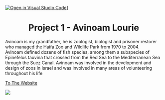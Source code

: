 [![Open in Visual Studio Code](https://classroom.github.com/assets/open-in-vscode-c66648af7eb3fe8bc4f294546bfd86ef473780cde1dea487d3c4ff354943c9ae.svg)](https://classroom.github.com/online_ide?assignment_repo_id=10466687&assignment_repo_type=AssignmentRepo)]

<h1 align='center'>
  Project 1 - Avinoam Lourie
</h1>




<p>
  
Avinoam is my grandfather, he is zoologist, biologist and prisoner restorer who managed the Haifa Zoo and Wildlife Park from 1970 to 2004.                  
Avinoam defined dozens of fish species, among them a subspecies of Epinefelus tauvina that crossed from the Red Sea to the Mediterranean Sea through the Suez Canal. 
Avinoam was involved in the development and design of zoos in Israel and was involved in many areas of volunteering throughout his life
</p>

<a href="https://idolou.github.io/AvinoamLourie.github.io/" target="_blank" rel="noopener">To The Website</a>

<img src="https://m.media-amazon.com/images/I/413s+wgmU0L.jpg"><img/>








